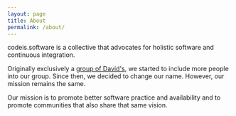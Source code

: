 ```yaml
---
layout: page
title: About
permalink: /about/
---
```


<amp-img width="600" height="143" layout="responsive" src="/assets/images/codeissoftware.png"></amp-img>

codeis.software is a collective that advocates for holistic software and continuous integration.

Originally exclusively a [group of David's](http://thedavidexperience.com), we started to include more people into our group. Since then, we decided to change our name. However, our mission remains the same.

Our mission is to promote better software practice and availability and to promote communities that also share that same vision.
